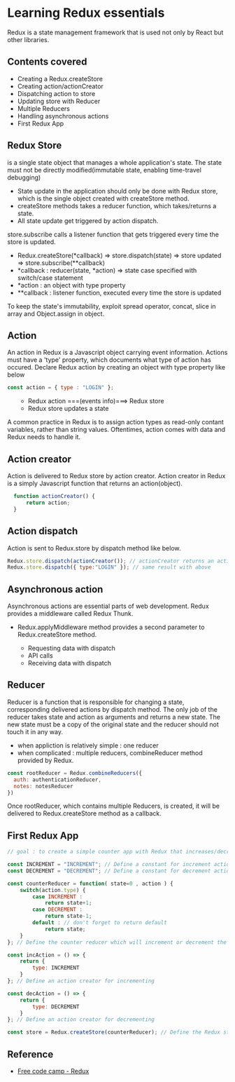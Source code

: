 # Learning Redux essentials
Redux is a state management framework that is used not only by React but other libraries. 

## Contents covered
- Creating a Redux.createStore
- Creating action/actionCreator
- Dispatching action to store
- Updating store with Reducer
- Multiple Reducers
- Handling asynchronous actions
- First Redux App

## Redux Store
is a single state object <bold>that manages a whole application's state.</bold> The state must not be directly modified(immutable state, enabling time-travel debugging)

- State update in the application should only be done with <bold>Redux store</bold>, which is the single object created with createStore method.
- createStore methods takes a reducer function, which takes/returns a state.
- All state update get triggered by action dispatch.

store.subscribe calls a listener function that gets triggered every time the store is updated. 

- Redux.createStore(*callback) => store.dispatch(state) => store updated => store.subscribe(**callback) 
- *callback : reducer(state, *action) => state case specified with switch/case statement
- *action : an object with <bold>type property</bold>
- **callback : listener function, executed every time the store is updated

To keep the state's immutability, exploit spread operator, concat, slice in array and Object.assign in object.

## Action 
An action in Redux is a Javascript object carrying event information. Actions must have a 'type' property, which documents what type of action has occured. Declare Redux action by creating an object with type property like below

```js
const action = { type : "LOGIN" }; 
```

<ol>

- Redux action ===(events info)===> Redux store
- Redux store updates a state
</ol>

A common practice in Redux is to assign action types as read-only contant variables, rather than string values. Oftentimes, action comes with data and Redux needs to handle it. 

## Action creator
Action is delivered to Redux store by action creator. Action creator in Redux is a simply Javascript function that returns an action(object). 

```js
  function actionCreator() { 
      return action;
  }
```

## Action dispatch
Action is sent to Redux.store by dispatch method like below. 

```js
Redux.store.dispatch(actionCreator()); // actionCreator returns an action(object with type property)
Redux.store.dispatch({ type:"LOGIN" }); // same result with above
```

## Asynchronous action
<bold>Asynchronous actions</bold> are essential parts of web development. Redux provides a middleware called <bold>Redux Thunk.</bold> 

- Redux.applyMiddleware method provides a second parameter to Redux.createStore method. 

<ol>

- Requesting data with dispatch
- API calls
- Receiving data with dispatch
</ol>

## Reducer
Reducer is a function that is responsible for changing a state, corresponding delivered actions by dispatch method. 
The only job of the reducer takes state and action as arguments and <bold>returns a new state</bold>. The new state <bold>must be a copy of the original state</bold> and the reducer should not touch it in any way. 

- when appliction is relatively simple : one reducer
- when complicated : multiple reducers, combineReducer method provided by Redux.

```js
const rootReducer = Redux.combineReducers({
  auth: authenticationReducer, 
  notes: notesReducer
})
```

Once rootReducer, which contains multiple Reducers, is created, it will be delivered to Redux.createStore method as a callback.

## First Redux App
```js
// goal : to create a simple counter app with Redux that increases/decreases by 1

const INCREMENT = "INCREMENT"; // Define a constant for increment action types
const DECREMENT = "DECREMENT"; // Define a constant for decrement action types

const counterReducer = function( state=0 , action ) {
    switch(action.type) {
        case INCREMENT : 
            return state+1;
        case DECREMENT : 
            return state-1;
        default : // don't forget to return default
            return state;
    }
}; // Define the counter reducer which will increment or decrement the state based on the action it receives

const incAction = () => { 
    return {
        type: INCREMENT
    }
}; // Define an action creator for incrementing

const decAction = () => {
    return { 
        type: DECREMENT
    }
}; // Define an action creator for decrementing

const store = Redux.createStore(counterReducer); // Define the Redux store here, passing in your reducers
```

## Reference
- [Free code camp - Redux](https://www.freecodecamp.org/learn/front-end-development-libraries/#redux)